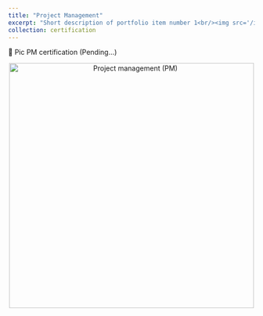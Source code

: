 ```yaml
---
title: "Project Management"
excerpt: "Short description of portfolio item number 1<br/><img src='/images/PM.jpg'>"
collection: certification
---
```


📜 Pic PM certification (Pending...)
<p align="center">
  <img src="https://yen010390.github.io/AIlearn.github.io/images/PM.jpg" alt="Project management (PM)" width="500"/>
</p>
